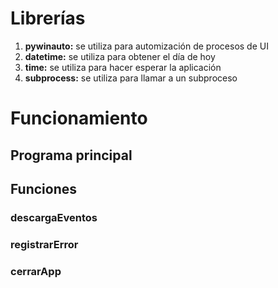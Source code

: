 # Librerías
1. **pywinauto:** se utiliza para automización de procesos de UI
2. **datetime:** se utiliza para obtener el día de hoy
3. **time:** se utiliza para hacer esperar la aplicación
4. **subprocess:** se utiliza para llamar a un subproceso

# Funcionamiento
## Programa principal
[](_media/python_examples/principal.txt ':include :type=code python')

## Funciones
### descargaEventos
[](_media/python_examples/descargaEventos.txt ':include :type=code python')

### registrarError
[](_media/python_examples/registrarError.txt ':include :type=code python')

### cerrarApp
[](_media/python_examples/cerrarApp.txt ':include :type=code python')

